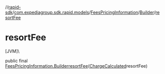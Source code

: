 //[rapid-sdk](../../../../index.md)/[com.expediagroup.sdk.rapid.models](../../index.md)/[FeesPricingInformation](../index.md)/[Builder](index.md)/[resortFee](resort-fee.md)

# resortFee

[JVM]\

public final [FeesPricingInformation.Builder](index.md)[resortFee](resort-fee.md)([ChargeCalculated](../../-charge-calculated/index.md)resortFee)
